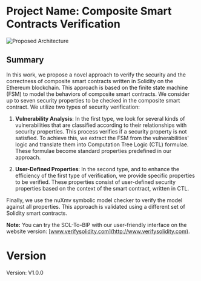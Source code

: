 # __Project Name__:  Composite Smart Contracts Verification
![Proposed Architecture](https://user-images.githubusercontent.com/79995136/177814402-9137507e-4589-44b2-8e6c-97ea9ea7cdaf.png)

## Summary

In this work, we propose a novel approach to verify the security and the correctness of composite smart contracts written in Solidity on the Ethereum blockchain. This approach is based on the finite state machine (FSM) to model the behaviors of composite smart contracts. We consider up to seven security properties to be checked in the composite smart contract.
We utilize two types of security verification:

1. **Vulnerability Analysis**: In the first type, we look for several kinds of vulnerabilities that are classified according to their relationships with security properties. This process verifies if a security property is not satisfied. To achieve this, we extract the FSM from the vulnerabilities' logic and translate them into Computation Tree Logic (CTL) formulae. These formulae become standard properties predefined in our approach.

2. **User-Defined Properties**: In the second type, and to enhance the efficiency of the first type of verification, we provide specific properties to be verified. These properties consist of user-defined security properties based on the context of the smart contract, written in CTL.

Finally, we use the nuXmv symbolic model checker to verify the model against all properties. This approach is validated using a different set of Solidity smart contracts.

__**Note**:__ You can try the SOL-To-BIP with our user-friendly interface on the website version: [www.verifysolidity.com](http://www.verifysolidity.com).


# __Version__

Version: V1.0.0

